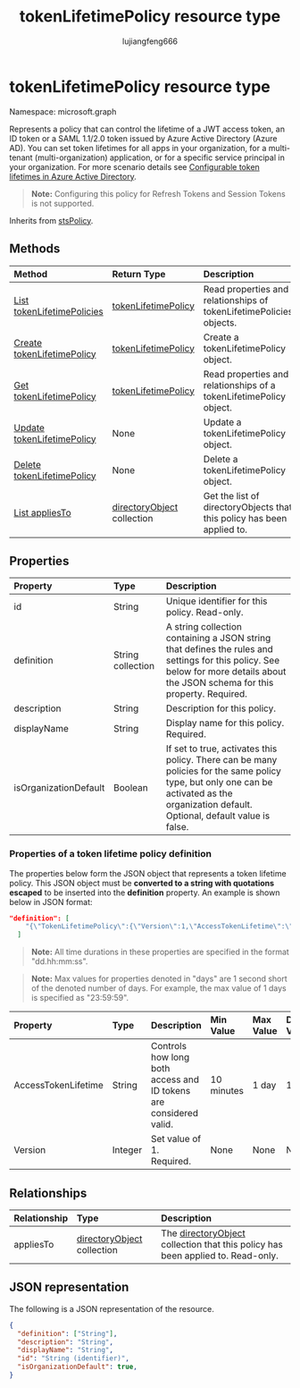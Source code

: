 ﻿---
title: "tokenLifetimePolicy resource type"
description: "Represents a policy that can control the lifetime of an access token issued by Azure Active Directory."
localization_priority: Normal
author: "lujiangfeng666"
ms.prod: "microsoft-identity-platform"
doc_type: "resourcePageType"
---

# tokenLifetimePolicy resource type

Namespace: microsoft.graph



Represents a policy that can control the lifetime of a JWT access token, an ID token or a SAML 1.1/2.0 token issued by Azure Active Directory (Azure AD). You can set token lifetimes for all apps in your organization, for a multi-tenant (multi-organization) application, or for a specific service principal in your organization.  For more scenario details see [Configurable token lifetimes in Azure Active Directory](/azure/active-directory/develop/active-directory-configurable-token-lifetimes).

>**Note:** Configuring this policy for Refresh Tokens and Session Tokens is not supported.

Inherits from [stsPolicy](stsPolicy.md).

## Methods

| Method                                                                                 | Return Type                                      | Description                                                            |
| :------------------------------------------------------------------------------------- | :----------------------------------------------- | :--------------------------------------------------------------------- |
| [List tokenLifetimePolicies](../api/tokenlifetimepolicy-list.md)                       | [tokenLifetimePolicy](tokenlifetimepolicy.md)    | Read properties and relationships of tokenLifetimePolicies objects.    |
| [Create tokenLifetimePolicy](../api/tokenlifetimepolicy-post-tokenlifetimepolicies.md) | [tokenLifetimePolicy](tokenlifetimepolicy.md)    | Create a tokenLifetimePolicy object.                                   |
| [Get tokenLifetimePolicy](../api/tokenlifetimepolicy-get.md)                           | [tokenLifetimePolicy](tokenlifetimepolicy.md)    | Read properties and relationships of a tokenLifetimePolicy object.     |
| [Update tokenLifetimePolicy](../api/tokenlifetimepolicy-update.md)                     | None                                             | Update a tokenLifetimePolicy object.                                   |
| [Delete tokenLifetimePolicy](../api/tokenlifetimepolicy-delete.md)                     | None                                             | Delete a tokenLifetimePolicy object.                                   |
| [List appliesTo](../api/tokenlifetimepolicy-list-appliesto.md)                         | [directoryObject](directoryobject.md) collection | Get the list of directoryObjects that this policy has been applied to. |

## Properties

| Property              | Type              | Description                                                                                                                                                                              |
| :-------------------- | :---------------- | :--------------------------------------------------------------------------------------------------------------------------------------------------------------------------------------- |
| id                    | String            | Unique identifier for this policy. Read-only.                                                                                                                                            |
| definition            | String collection | A string collection containing a JSON string that defines the rules and settings for this policy. See below for more details about the JSON schema for this property. Required.          |
| description           | String            | Description for this policy.                                                                                                                                                             |
| displayName           | String            | Display name for this policy. Required.                                                                                                                                                  |
| isOrganizationDefault | Boolean           | If set to true, activates this policy. There can be many policies for the same policy type, but only one can be activated as the organization default. Optional, default value is false. |

### Properties of a token lifetime policy definition

The properties below form the JSON object that represents a token lifetime policy. This JSON object must be **converted to a string with quotations escaped** to be inserted into the **definition** property. An example is shown below in JSON format:

<!-- {
  "blockType": "ignored"
}-->

```json
"definition": [
    "{\"TokenLifetimePolicy\":{\"Version\":1,\"AccessTokenLifetime\":\"8:00:00\"}}"
  ]
```

>**Note:** All time durations in these properties are specified in the format "dd.hh:mm:ss".

>**Note:** Max values for properties denoted in "days" are 1 second short of the denoted number of days. For example, the max value of 1 days is specified as "23:59:59".

| Property            | Type    | Description                                                       | Min Value  | Max Value | Default Value |
| :------------------ | :------ | :---------------------------------------------------------------- | :--------- | :-------- | :------------ |
| AccessTokenLifetime | String  | Controls how long both access and ID tokens are considered valid. | 10 minutes | 1 day     | 1 hour        |
| Version             | Integer | Set value of 1. Required.                                         | None       | None      | None          |

## Relationships

| Relationship | Type                                             | Description                                                                                           |
| :----------- | :----------------------------------------------- | :---------------------------------------------------------------------------------------------------- |
| appliesTo    | [directoryObject](directoryobject.md) collection | The [directoryObject](directoryObject.md) collection that this policy has been applied to. Read-only. |

## JSON representation

The following is a JSON representation of the resource.

<!-- {
  "blockType": "resource",
  "optionalProperties": [

  ],
  "@odata.type": "microsoft.graph.tokenLifetimePolicy",
  "baseType": "",
  "keyProperty": "id"
}-->

```json
{
  "definition": ["String"],
  "description": "String",
  "displayName": "String",
  "id": "String (identifier)",
  "isOrganizationDefault": true,
}
```

<!-- uuid: 16cd6b66-4b1a-43a1-adaf-3a886856ed98
2019-02-04 14:57:30 UTC -->

<!-- {
  "type": "#page.annotation",
  "description": "tokenLifetimePolicy resource",
  "keywords": "",
  "section": "documentation",
  "tocPath": ""
}-->